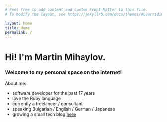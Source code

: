 ```yaml
---
# Feel free to add content and custom Front Matter to this file.
# To modify the layout, see https://jekyllrb.com/docs/themes/#overriding-theme-defaults

layout: home
title: Home
permalink: /
---
```

# Hi! I'm Martin Mihaylov.
### Welcome to my personal space on the internet!

About me:
- software developer for the past 17 years
- love the Ruby language
- currently a freelancer / consultant
- speaking Bulgarian / English / German / Japanese
- growing a small tech blog [here](/blog)
